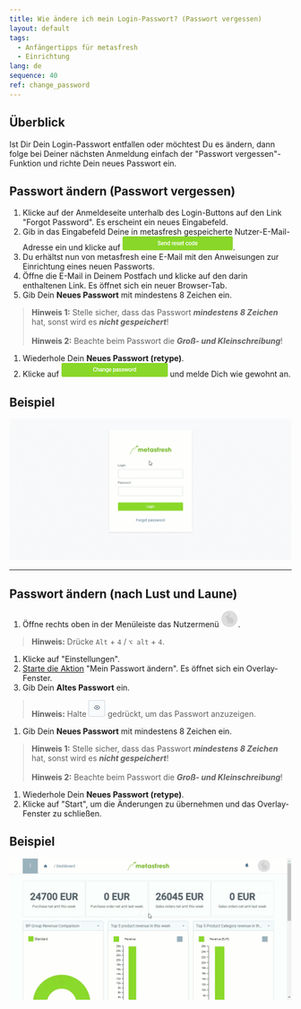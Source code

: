```yaml
---
title: Wie ändere ich mein Login-Passwort? (Passwort vergessen)
layout: default
tags:
  - Anfängertipps für metasfresh
  - Einrichtung
lang: de
sequence: 40
ref: change_password
---
```


## Überblick
Ist Dir Dein Login-Passwort entfallen oder möchtest Du es ändern, dann folge bei Deiner nächsten Anmeldung einfach der "Passwort vergessen"-Funktion und richte Dein neues Passwort ein.

## Passwort ändern (Passwort vergessen)
1. Klicke auf der Anmeldeseite unterhalb des Login-Buttons auf den Link "Forgot Password". Es erscheint ein neues Eingabefeld.
1. Gib in das Eingabefeld Deine in metasfresh gespeicherte Nutzer-E-Mail-Adresse ein und klicke auf ![](../EN/assets/SendResetCodeButton.png).
1. Du erhältst nun von metasfresh eine E-Mail mit den Anweisungen zur Einrichtung eines neuen Passworts.
1. Öffne die E-Mail in Deinem Postfach und klicke auf den darin enthaltenen Link. Es öffnet sich ein neuer Browser-Tab.
1. Gib Dein **Neues Passwort** mit mindestens 8 Zeichen ein.
 >**Hinweis 1:** Stelle sicher, dass das Passwort ***mindestens 8 Zeichen*** hat, sonst wird es ***nicht gespeichert***!<br><br>
 >**Hinweis 2:** Beachte beim Passwort die ***Groß- und Kleinschreibung***!

1. Wiederhole Dein **Neues Passwort (retype)**.
1. Klicke auf ![](../EN/assets/ChangePWButton.png) und melde Dich wie gewohnt an.

## Beispiel
![](../EN/assets/ForgotPassword.gif)

---

## Passwort ändern (nach Lust und Laune)
1. Öffne rechts oben in der Menüleiste das Nutzermenü ![](assets/UserMenu_Rabbit_WebUI.png).
 >**Hinweis:** Drücke `Alt` + `4` / `⌥ alt` + `4`.

1. Klicke auf "Einstellungen".
1. [Starte die Aktion](AktionStarten) "Mein Passwort ändern". Es öffnet sich ein Overlay-Fenster.
1. Gib Dein **Altes Passwort** ein.
 >**Hinweis:** Halte ![](assets/ShowPassword_Icon.png) gedrückt, um das Passwort anzuzeigen.

1. Gib Dein **Neues Passwort** mit mindestens 8 Zeichen ein.
 >**Hinweis 1:** Stelle sicher, dass das Passwort ***mindestens 8 Zeichen*** hat, sonst wird es ***nicht gespeichert***!<br><br>
 >**Hinweis 2:** Beachte beim Passwort die ***Groß- und Kleinschreibung***!

1. Wiederhole Dein **Neues Passwort (retype)**.
1. Klicke auf "Start", um die Änderungen zu übernehmen und das Overlay-Fenster zu schließen.

## Beispiel
![](assets/Passwort_aendern.gif)
